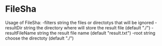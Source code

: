 # FileSha

Usage of FileSha:
  -filters string
    	the files or directotys that will be ignored
  -resultDir string
    	the directory where will  store the result file (default "./")
  -resultFileName string
    	the result file name (default "result.txt")
  -root string
    	choose the directoty (default "./")
